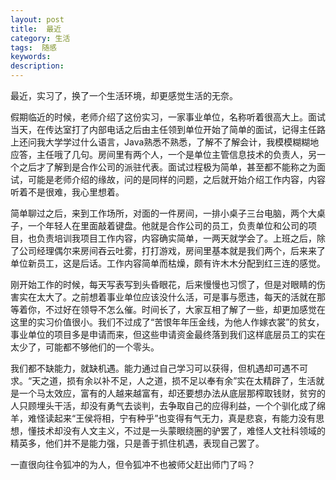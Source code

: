 ```yaml
---
layout: post
title:  最近
category: 生活
tags:  随感
keywords: 
description: 
---
```


最近，实习了，换了一个生活环境，却更感觉生活的无奈。

假期临近的时候，老师介绍了这份实习，一家事业单位，名称听着很高大上。面试当天，在传达室打了内部电话之后由主任领到单位开始了简单的面试，记得主任路上还问我大学学过什么语言，Java熟悉不熟悉，了解不了解会计，我模模糊糊地应答，主任哦了几句。房间里有两个人，一个是单位主管信息技术的负责人，另一个之后才了解到是合作公司的派驻代表。面试过程极为简单，甚至都不能称之为面试，可能是老师介绍的缘故，问的是同样的问题，之后就开始介绍工作内容，内容听着不是很难，我心里想着。

简单聊过之后，来到工作场所，对面的一件房间，一排小桌子三台电脑，两个大桌子，一个年轻人在里面敲着键盘。他就是合作公司的员工，负责单位和公司的项目，也负责培训我项目工作内容，内容确实简单，一两天就学会了。上班之后，除了公司经理偶尔来房间吞云吐雾，打打游戏，房间里基本就是我们两个，后来来了单位新员工，这是后话。工作内容简单而枯燥，颇有许木木分配到红三连的感觉。

刚开始工作的时候，每天写表写到头昏眼花，后来慢慢也习惯了，但是对眼睛的伤害实在太大了。之前想着事业单位应该没什么活，可是事与愿违，每天的活就在那等着你，不过好在领导不怎么催。时间长了，大家互相了解了一些，却更加感觉在这里的实习价值很小。我们不过成了“苦恨年年压金线，为他人作嫁衣裳”的贫女，事业单位的项目多是申请而来，但这些申请资金最终落到我们这样底层员工的实在太少了，可能都不够他们的一个零头。

我们都不缺能力，就缺机遇。能力通过自己学习可以获得，但机遇却可遇不可求。“天之道，损有余以补不足，人之道，损不足以奉有余”实在太精辟了，生活就是一个马太效应，富有的人越来越富有，却还要想办法从底层那榨取钱财，贫穷的人只顾埋头干活，却没有勇气去谈判，去争取自己的应得利益，一个个驯化成了绵羊，难怪读起来“王侯将相，宁有种乎”也变得有气无力，真是悲哀，有能力没有思想，懂技术却没有人文主义，不过是一头蒙眼绕圈的驴罢了，难怪人文社科领域的精英多，他们并不是能力强，只是善于抓住机遇，表现自己罢了。

一直很向往令狐冲的为人，但令狐冲不也被师父赶出师门了吗？



